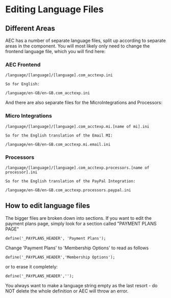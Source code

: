 # Editing Language Files

## Different Areas

AEC has a number of separate language files, split up according to separate areas in the component. You will most likely only need to change the frontend language file, which you will find here:

### AEC Frontend

```
/language/[language]/[language].com_acctexp.ini

So for English:

/language/en-GB/en-GB.com_acctexp.ini
```

And there are also separate files for the MicroIntegrations and Processors:

### Micro Integrations

```
/language/[language]/[language].com_acctexp.mi.[name of mi].ini

So for the English translation of the Email MI:

/language/en-GB/en-GB.com_acctexp.mi.email.ini

```

### Processors

```
/language/[language]/[language].com_acctexp.processors.[name of processor].ini

So for the English translation of the PayPal Integration:

/language/en-GB/en-GB.com_acctexp.processors.paypal.ini
```

## How to edit language files

The bigger files are broken down into sections. If you want to edit the payment plans page, simply look for a section called "PAYMENT PLANS PAGE"

```
define('_PAYPLANS_HEADER', 'Payment Plans');
```

Change 'Payment Plans' to 'Membership Options' to read as follows

```
define('_PAYPLANS_HEADER','Membership Options');
```

or to erase it completely:

```
define('_PAYPLANS_HEADER','');
```

You always want to make a language string empty as the last resort - do NOT delete the whole definition or AEC will throw an error.
